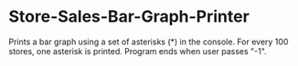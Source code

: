 # Store-Sales-Bar-Graph-Printer

Prints a bar graph using a set of asterisks (\*) in the console. For every 100 stores, one asterisk is printed. Program ends when user passes "-1".
